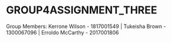 # GROUP4ASSIGNMENT_THREE
Group Members:
Kerrone Wilson - 1817001549 |
Tukeisha Brown - 1300067096 |
Erroldo McCarthy - 2017001806
